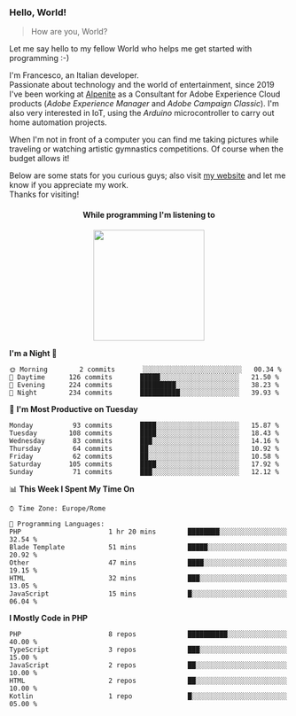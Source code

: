 ### Hello, World!

> How are you, World?

Let me say hello to my fellow World who helps me get started with programming :-)

I'm Francesco, an Italian developer.  
Passionate about technology and the world of entertainment, since 2019 I've been working at [Alpenite](https://www.alpenite.com) as a Consultant for Adobe Experience Cloud products (*Adobe Experience Manager* and *Adobe Campaign Classic*). I'm also very interested in IoT, using the *Arduino* microcontroller to carry out home automation projects.

When I'm not in front of a computer you can find me taking pictures while traveling or watching artistic gymnastics competitions. Of course when the budget allows it!

Below are some stats for you curious guys; also visit [my website](https://www.francescorega.eu) and let me know if you appreciate my work.  
Thanks for visiting!

<div align="center">
  <h4>While programming I'm listening to</h4>
  <a href="https://apps.francescorega.eu/now-playing/11147232609" target="_blank"><img src="https://apps.francescorega.eu/now-playing/11147232609" width="200"></a>
</div>

<!--START_SECTION:waka-->
**I'm a Night 🦉** 

```text
🌞 Morning        2 commits       ░░░░░░░░░░░░░░░░░░░░░░░░░   00.34 % 
🌆 Daytime      126 commits       █████░░░░░░░░░░░░░░░░░░░░   21.50 % 
🌃 Evening      224 commits       █████████░░░░░░░░░░░░░░░░   38.23 % 
🌙 Night        234 commits       ██████████░░░░░░░░░░░░░░░   39.93 % 

```
📅 **I'm Most Productive on Tuesday** 

```text
Monday          93 commits       ████░░░░░░░░░░░░░░░░░░░░░   15.87 % 
Tuesday        108 commits       ████░░░░░░░░░░░░░░░░░░░░░   18.43 % 
Wednesday       83 commits       ███░░░░░░░░░░░░░░░░░░░░░░   14.16 % 
Thursday        64 commits       ██░░░░░░░░░░░░░░░░░░░░░░░   10.92 % 
Friday          62 commits       ██░░░░░░░░░░░░░░░░░░░░░░░   10.58 % 
Saturday       105 commits       ████░░░░░░░░░░░░░░░░░░░░░   17.92 % 
Sunday          71 commits       ███░░░░░░░░░░░░░░░░░░░░░░   12.12 % 

```


📊 **This Week I Spent My Time On** 

```text
⌚︎ Time Zone: Europe/Rome

💬 Programming Languages: 
PHP                      1 hr 20 mins        ████████░░░░░░░░░░░░░░░░░   32.54 % 
Blade Template           51 mins             █████░░░░░░░░░░░░░░░░░░░░   20.92 % 
Other                    47 mins             ████░░░░░░░░░░░░░░░░░░░░░   19.15 % 
HTML                     32 mins             ███░░░░░░░░░░░░░░░░░░░░░░   13.05 % 
JavaScript               15 mins             █░░░░░░░░░░░░░░░░░░░░░░░░   06.04 % 

```

**I Mostly Code in PHP** 

```text
PHP                      8 repos             ██████████░░░░░░░░░░░░░░░   40.00 % 
TypeScript               3 repos             ███░░░░░░░░░░░░░░░░░░░░░░   15.00 % 
JavaScript               2 repos             ██░░░░░░░░░░░░░░░░░░░░░░░   10.00 % 
HTML                     2 repos             ██░░░░░░░░░░░░░░░░░░░░░░░   10.00 % 
Kotlin                   1 repo              █░░░░░░░░░░░░░░░░░░░░░░░░   05.00 % 

```



<!--END_SECTION:waka-->
